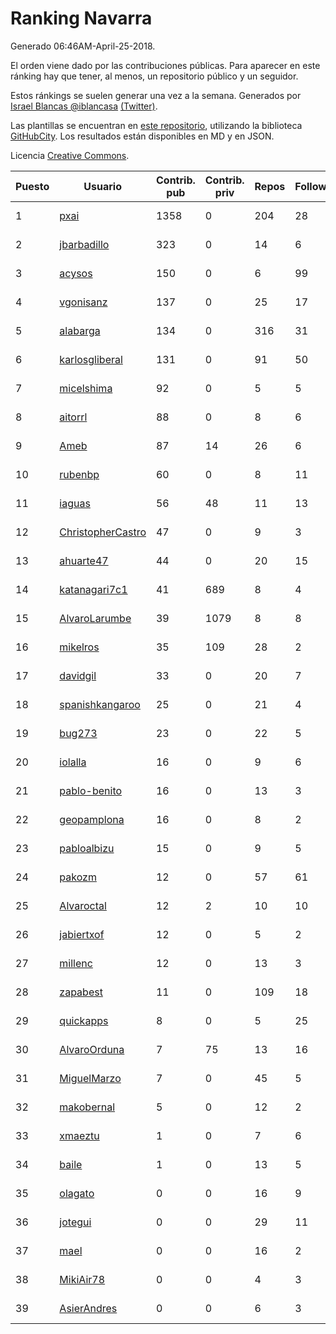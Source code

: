 # Ranking Navarra

Generado 06:46AM-April-25-2018.

El orden viene dado por las contribuciones públicas. Para aparecer en este ránking hay que tener, al menos, un repositorio público y un seguidor.

Estos ránkings se suelen generar una vez a la semana. Generados por [Israel Blancas @iblancasa](https://github.com/iblancasa/) [(Twitter)](https://twitter.com/iblancasa).

Las plantillas se encuentran en [este repositorio](https://github.com/iblancasa/GH-Spanish-Ranking), utilizando la biblioteca [GitHubCity](https://github.com/iblancasa/GitHubCity). Los resultados están disponibles en MD y en JSON.

Licencia [Creative Commons](https://creativecommons.org/licenses/by/4.0/).

| Puesto   |  Usuario  | Contrib. pub | Contrib. priv |Repos| Followers | Desde |  Avatar  |
|----------|-----------|--------------|---------------|-----|-----------|-------|----------|
|1|[pxai](https://github.com/pxai)|1358|0|204|28|2011-12-02|![pxai](https://avatars0.githubusercontent.com/u/1235511)|
|2|[jbarbadillo](https://github.com/jbarbadillo)|323|0|14|6|2016-01-29|![jbarbadillo](https://avatars1.githubusercontent.com/u/16958961)|
|3|[acysos](https://github.com/acysos)|150|0|6|99|2012-04-18|![acysos](https://avatars3.githubusercontent.com/u/1657112)|
|4|[vgonisanz](https://github.com/vgonisanz)|137|0|25|17|2012-05-03|![vgonisanz](https://avatars3.githubusercontent.com/u/1701387)|
|5|[alabarga](https://github.com/alabarga)|134|0|316|31|2009-12-11|![alabarga](https://avatars3.githubusercontent.com/u/166339)|
|6|[karlosgliberal](https://github.com/karlosgliberal)|131|0|91|50|2010-02-10|![karlosgliberal](https://avatars0.githubusercontent.com/u/200922)|
|7|[micelshima](https://github.com/micelshima)|92|0|5|5|2014-12-15|![micelshima](https://avatars3.githubusercontent.com/u/10197970)|
|8|[aitorrl](https://github.com/aitorrl)|88|0|8|6|2010-08-19|![aitorrl](https://avatars2.githubusercontent.com/u/369424)|
|9|[Ameb](https://github.com/Ameb)|87|14|26|6|2010-09-03|![Ameb](https://avatars2.githubusercontent.com/u/386567)|
|10|[rubenbp](https://github.com/rubenbp)|60|0|8|11|2011-01-18|![rubenbp](https://avatars0.githubusercontent.com/u/570775)|
|11|[iaguas](https://github.com/iaguas)|56|48|11|13|2013-04-25|![iaguas](https://avatars0.githubusercontent.com/u/4259550)|
|12|[ChristopherCastro](https://github.com/ChristopherCastro)|47|0|9|3|2011-04-25|![ChristopherCastro](https://avatars0.githubusercontent.com/u/749463)|
|13|[ahuarte47](https://github.com/ahuarte47)|44|0|20|15|2013-09-30|![ahuarte47](https://avatars3.githubusercontent.com/u/5576272)|
|14|[katanagari7c1](https://github.com/katanagari7c1)|41|689|8|4|2011-05-03|![katanagari7c1](https://avatars1.githubusercontent.com/u/765232)|
|15|[AlvaroLarumbe](https://github.com/AlvaroLarumbe)|39|1079|8|8|2013-04-25|![AlvaroLarumbe](https://avatars1.githubusercontent.com/u/4255881)|
|16|[mikelros](https://github.com/mikelros)|35|109|28|2|2016-09-15|![mikelros](https://avatars1.githubusercontent.com/u/22213811)|
|17|[davidgil](https://github.com/davidgil)|33|0|20|7|2012-03-04|![davidgil](https://avatars2.githubusercontent.com/u/1498740)|
|18|[spanishkangaroo](https://github.com/spanishkangaroo)|25|0|21|4|2009-10-29|![spanishkangaroo](https://avatars2.githubusercontent.com/u/146285)|
|19|[bug273](https://github.com/bug273)|23|0|22|5|2010-08-20|![bug273](https://avatars0.githubusercontent.com/u/370630)|
|20|[iolalla](https://github.com/iolalla)|16|0|9|6|2010-06-17|![iolalla](https://avatars2.githubusercontent.com/u/308066)|
|21|[pablo-benito](https://github.com/pablo-benito)|16|0|13|3|2015-05-07|![pablo-benito](https://avatars0.githubusercontent.com/u/12297597)|
|22|[geopamplona](https://github.com/geopamplona)|16|0|8|2|2017-01-10|![geopamplona](https://avatars3.githubusercontent.com/u/25028240)|
|23|[pabloalbizu](https://github.com/pabloalbizu)|15|0|9|5|2013-01-09|![pabloalbizu](https://avatars0.githubusercontent.com/u/3223601)|
|24|[pakozm](https://github.com/pakozm)|12|0|57|61|2012-10-26|![pakozm](https://avatars2.githubusercontent.com/u/2655921)|
|25|[Alvaroctal](https://github.com/Alvaroctal)|12|2|10|10|2013-05-29|![Alvaroctal](https://avatars0.githubusercontent.com/u/4562922)|
|26|[jabiertxof](https://github.com/jabiertxof)|12|0|5|2|2013-04-30|![jabiertxof](https://avatars3.githubusercontent.com/u/4304876)|
|27|[millenc](https://github.com/millenc)|12|0|13|3|2014-06-11|![millenc](https://avatars0.githubusercontent.com/u/7861428)|
|28|[zapabest](https://github.com/zapabest)|11|0|109|18|2012-01-08|![zapabest](https://avatars0.githubusercontent.com/u/1312256)|
|29|[quickapps](https://github.com/quickapps)|8|0|5|25|2011-10-15|![quickapps](https://avatars0.githubusercontent.com/u/1129842)|
|30|[AlvaroOrduna](https://github.com/AlvaroOrduna)|7|75|13|16|2013-04-26|![AlvaroOrduna](https://avatars0.githubusercontent.com/u/4264243)|
|31|[MiguelMarzo](https://github.com/MiguelMarzo)|7|0|45|5|2016-09-15|![MiguelMarzo](https://avatars1.githubusercontent.com/u/22213563)|
|32|[makobernal](https://github.com/makobernal)|5|0|12|2|2012-12-01|![makobernal](https://avatars0.githubusercontent.com/u/2937992)|
|33|[xmaeztu](https://github.com/xmaeztu)|1|0|7|6|2011-04-01|![xmaeztu](https://avatars0.githubusercontent.com/u/703490)|
|34|[baile](https://github.com/baile)|1|0|13|5|2013-07-01|![baile](https://avatars3.githubusercontent.com/u/4908845)|
|35|[olagato](https://github.com/olagato)|0|0|16|9|2009-11-05|![olagato](https://avatars0.githubusercontent.com/u/149179)|
|36|[jotegui](https://github.com/jotegui)|0|0|29|11|2011-02-28|![jotegui](https://avatars3.githubusercontent.com/u/642210)|
|37|[mael](https://github.com/mael)|0|0|16|2|2010-02-10|![mael](https://avatars1.githubusercontent.com/u/200936)|
|38|[MikiAir78](https://github.com/MikiAir78)|0|0|4|3|2013-11-07|![MikiAir78](https://avatars1.githubusercontent.com/u/5882570)|
|39|[AsierAndres](https://github.com/AsierAndres)|0|0|6|3|2016-09-23|![AsierAndres](https://avatars1.githubusercontent.com/u/22394419)|
